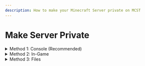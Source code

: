 ```yaml
---
description: How to make your Minecraft Server private on MCST
---
```


# Make Server Private

<details>

<summary>Method 1: Console (Recommended)</summary>

1\) Navigate to your server panel.\
2\) Navigate to the server you want to edit.

![](<../.gitbook/assets/image (27).png>)\
\
3\) Go to the console tab.

![](<../.gitbook/assets/image (14).png>)\
\
3\) Run the command `whitelist on`

![](<../.gitbook/assets/image (23).png>)\
![](<../.gitbook/assets/image (4).png>)\
\
To add players to your server, use the command `whitelist add playername`

![](<../.gitbook/assets/image (6).png>)\
\
To remove players from your server, use the command `whitelist remove playername`

![](<../.gitbook/assets/image (35).png>)\
\
Note:\
Commands submitted in console do not need a `/` prior to the command.

</details>

<details>

<summary>Method 2: In-Game</summary>

1\) Join the server you want to edit, the IP can be found on the console page of your server.

![](<../.gitbook/assets/image (26).png>)\
\
2\) Run the command `/whitelist on`

![](<../.gitbook/assets/image (29).png>)\
\
To add players to your server, use the command `/whitelist add playername`

![](<../.gitbook/assets/image (30).png>)\
\
To remove players from your server, use the command `/whitelist remove playername`

![](<../.gitbook/assets/image (31).png>)\
\
Note:\
You must have permissions to run these commands in-game.\
To add these permissions, follow the steps above:\
\
1\) Navigate to your server panel.\
2\) Navigate to the server you want to edit.

![](<../.gitbook/assets/image (18).png>)\
\
3\) Go to the console tab.

![](<../.gitbook/assets/image (8).png>)\
\
4\) Run the command `op playername`

![](<../.gitbook/assets/image (37).png>)

</details>

<details>

<summary>Method 3: Files</summary>

1\) Navigate to your server panel.\
2\) Navigate to the server you want to edit.\
3\) Navigate to the files tab.\
4\) Navigate to the root directory.\
5\) Navigate to\
6\) Edit the line `white-list=false` to `white-list=true`\
7\) Edit the `whitelist.json` file with the players you want to allow on your server.\
\
Recommended:\
For non-technical users, please use the methods above.\
\
Note:\
The line you need to edit may not be as described above, although similar.

</details>

